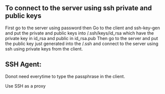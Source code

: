 ## To connect to the server using ssh private and public keys

First go to the server using password then
Go to the client and ssh-key-gen and put the private and public keys into /.ssh/keys/id_rsa which have the private key in id_rsa and public in id_rsa.pub
Then go to the server and put the public key just generated into the /.ssh and connect to the server using ssh using private keys from the client.

## SSH Agent:

Donot need everytime to type the passphrase in the client.

Use SSH as a proxy
